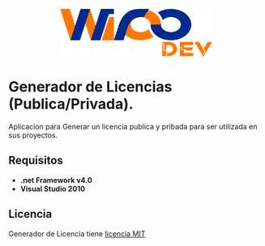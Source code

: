 <p align="center">
    <img src="https://github.com/wipodev/wipodev/blob/main/assets/logo-main.svg" width="300" title="AJ-Wi">
</p>

# Generador de Licencias (Publica/Privada).

Aplicacion para Generar un licencia publica y pribada para ser utilizada en sus proyectos.

## Requisitos

- **.net Framework v4.0**
- **Visual Studio 2010**

## Licencia

Generador de Licencia tiene [licencia MIT](https://github.com/AJ-Wi/AJ-GenerarLicencias_Vb/blob/master/LICENCE)
